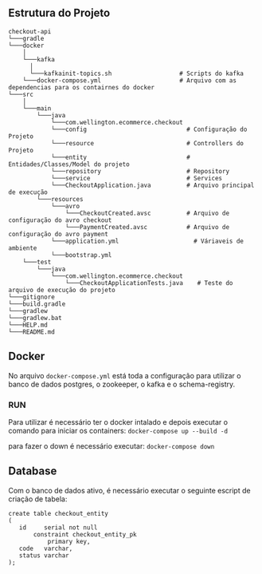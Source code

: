 ## Estrutura do Projeto

```
checkout-api
└───gradle
└───docker
    │
    └───kafka
      │
      └───kafkainit-topics.sh                   # Scripts do kafka
    └───docker-compose.yml                      # Arquivo com as dependencias para os contairnes do docker
└───src
    │   
    └───main
        └───java
            └───com.wellington.ecommerce.checkout
            └───config                            # Configuração do Projeto
            └───resource                          # Controllers do Projeto
            └───entity                            # Entidades/Classes/Model do projeto
            └───repository                        # Repository
            └───service                           # Services
            └───CheckoutApplication.java          # Arquivo principal de execução
        └───resources
            └───avro
                └───CheckoutCreated.avsc          # Arquivo de configuração do avro checkout
                └───PaymentCreated.avsc           # Arquivo de configuração do avro payment
            └───application.yml                     # Váriaveis de ambiente
            └───bootstrap.yml                     
    └───test
        └───java
            └───com.wellington.ecommerce.checkout
                └───CheckoutApplicationTests.java    # Teste do arquivo de execução do projeto
└───gitignore
└───build.gradle
└───gradlew
└───gradlew.bat
└───HELP.md
└───README.md
```

## Docker
  No arquivo `docker-compose.yml` está toda a configuração para utilizar o banco de dados postgres, o zookeeper, o kafka e o schema-registry.
### RUN
  Para utilizar é necessário ter o docker intalado e depois executar o comando para iniciar os containers:
 `docker-compose up --build -d`
 
 para fazer o down é necessário executar:
 `docker-compose down`
 
 ## Database
 Com o banco de dados ativo, é necessário executar o seguinte escript de criação de tabela:
 ```
 create table checkout_entity
(
    id     serial not null
        constraint checkout_entity_pk
            primary key,
    code   varchar,
    status varchar
);
 ```
